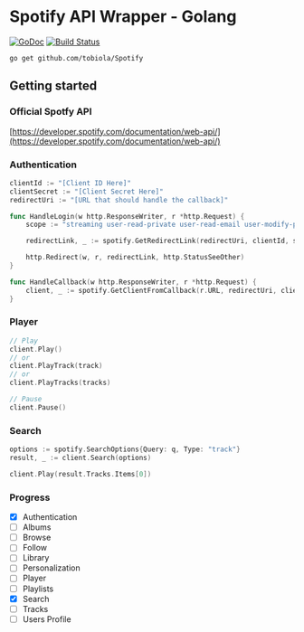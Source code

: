 # Spotify API Wrapper - Golang


[![GoDoc](https://godoc.org/github.com/tobiola/Spotify?status.svg)](https://godoc.org/github.com/tobiola/Spotify)
[![Build Status](https://travis-ci.org/tobiola/Spotify.svg?branch=master)](https://travis-ci.org/tobiola/Spotify)

```
go get github.com/tobiola/Spotify
```

## Getting started

### Official Spotfy API
[https://developer.spotify.com/documentation/web-api/](https://developer.spotify.com/documentation/web-api/)

### Authentication

````Go
clientId := "[Client ID Here]"
clientSecret := "[Client Secret Here]"
redirectUri := "[URL that should handle the callback]"

func HandleLogin(w http.ResponseWriter, r *http.Request) {
 	scope := "streaming user-read-private user-read-email user-modify-playback-state"

 	redirectLink, _ := spotify.GetRedirectLink(redirectUri, clientId, scope)

 	http.Redirect(w, r, redirectLink, http.StatusSeeOther)
}

func HandleCallback(w http.ResponseWriter, r *http.Request) {
	client, _ := spotify.GetClientFromCallback(r.URL, redirectUri, clientId, clientSecret)
}
````

### Player

````Go
// Play 
client.Play()
// or
client.PlayTrack(track)
// or
client.PlayTracks(tracks)

// Pause
client.Pause()
````

### Search

````Go
options := spotify.SearchOptions{Query: q, Type: "track"}
result, _ := client.Search(options)

client.Play(result.Tracks.Items[0])
````

### Progress
- [x] Authentication
- [ ] Albums
- [ ] Browse
- [ ] Follow
- [ ] Library
- [ ] Personalization
- [ ] Player
- [ ] Playlists
- [x] Search
- [ ] Tracks
- [ ] Users Profile
